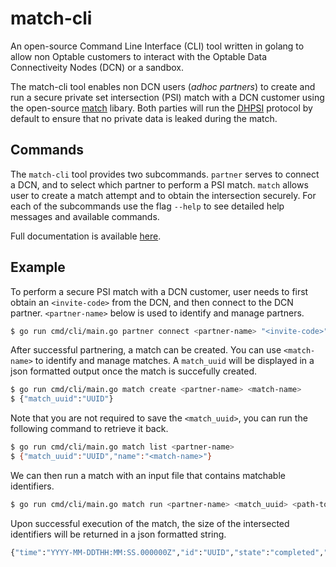 # match-cli

An open-source Command Line Interface (CLI) tool written in golang to allow non Optable customers to interact with the Optable Data Connectiveity Nodes (DCN) or a sandbox. 

The match-cli tool enables non DCN users (_adhoc partners_) to create and run a secure private set intersection (PSI) match with a DCN customer using the open-source [match](https://github.com/Optable/match) libary. Both parties will run the [DHPSI](https://github.com/Optable/match/blob/main/pkg/dhpsi/README.md) protocol by default to ensure that no private data is leaked during the match. 

## Commands
The `match-cli` tool provides two subcommands. `partner` serves to connect a DCN, and to select which partner to perform a PSI match. `match` allows user to create a match attempt and to obtain the intersection securely. For each of the subcommands use the flag `--help` to see detailed help messages and available commands.

Full documentation is available [here](https://app.gitbook.com/@optable/s/optable-documentation/guides/match-cli).

## Example
To perform a secure PSI match with a DCN customer, user needs to first obtain an `<invite-code>` from the DCN, and then connect to the DCN partner.  `<partner-name>` below is used to identify and manage partners.
```bash
$ go run cmd/cli/main.go partner connect <partner-name> "<invite-code>"
```

After successful partnering, a match can be created. You can use `<match-name>` to identify and manage matches. A `match_uuid` will be displayed in a json formatted output once the match is succefully created.
```bash
$ go run cmd/cli/main.go match create <partner-name> <match-name>
$ {"match_uuid":"UUID"}
```

Note that you are not required to save the `<match_uuid>`, you can run the following command to retrieve it back.
```bash
$ go run cmd/cli/main.go match list <partner-name>
$ {"match_uuid":"UUID","name":"<match-name>"}
```
We can then run a match with an input file that contains matchable identifiers.
```bash
$ go run cmd/cli/main.go match run <partner-name> <match_uuid> <path-to-file>
```
Upon successful execution of the match, the size of the intersected identifiers will be returned in a json formatted string.
```bash
{"time":"YYYY-MM-DDTHH:MM:SS.000000Z","id":"UUID","state":"completed","results":{"emails":<intersection-size>}}
```
